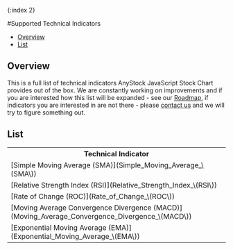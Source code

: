 {:index 2}

#Supported Technical Indicators

* [Overview](#overview)
* [List](#List)

## Overview

This is a full list of technical indicators AnyStock JavaScript Stock Chart provides out of the box. We are constantly working on improvements and if you are interested how this list will be expanded - see our [Roadmap](http://www.anychart.com/products/anystock/roadmap/), if indicators you are interested in are not there - please [contact us](http://www.anychart.com/support/) and we will try to figure something out.

## List

<table>
		<tbody>
			<tr>
				<th>Technical Indicator</th>
			</tr>
			<tr>
				<td>[Simple Moving Average (SMA)](Simple_Moving_Average_\(SMA\))</td>
			</tr>
			<tr>
				<td>[Relative Strength Index (RSI)](Relative_Strength_Index_\(RSI\))</td>
			</tr>
			<tr>
				<td>[Rate of Change (ROC)](Rate_of_Change_\(ROC\))</td>
			</tr>
			<tr>
				<td>[Moving Average Convergence Divergence (MACD)](Moving_Average_Convergence_Divergence_\(MACD\))</td>
			</tr>
			<tr>
				<td>[Exponential Moving Average (EMA)](Exponential_Moving_Average_\(EMA\))</td>
			</tr>			
		</tbody>
</table>
